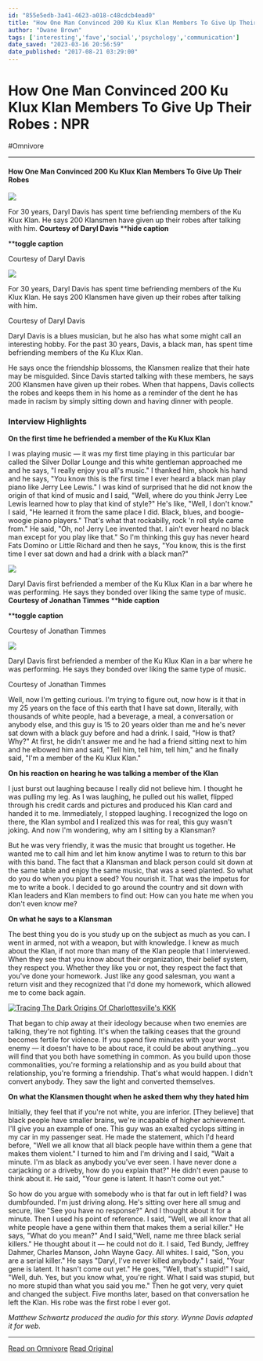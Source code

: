 ```yaml
---
id: "855e5edb-3a41-4623-a018-c48cdcb4ead0"
title: "How One Man Convinced 200 Ku Klux Klan Members To Give Up Their Robes : NPR"
author: "Dwane Brown"
tags: ['interesting','fave','social','psychology','communication']
date_saved: "2023-03-16 20:56:59"
date_published: "2017-08-21 03:29:00"
---
```


# How One Man Convinced 200 Ku Klux Klan Members To Give Up Their Robes : NPR
#Omnivore


---

#### How One Man Convinced 200 Ku Klux Klan Members To Give Up Their Robes

![](https://media.npr.org/assets/img/2017/08/20/dd-at-klan-rally-86b79260ae3df15b6871f5202c863793d7968426-s1100-c50.jpg) 

 For 30 years, Daryl Davis has spent time befriending members of the Ku Klux Klan. He says 200 Klansmen have given up their robes after talking with him. **Courtesy of Daryl Davis** ****hide caption** 

****toggle caption** 

 Courtesy of Daryl Davis 

![](https://media.npr.org/assets/img/2017/08/20/dd-at-klan-rally-86b79260ae3df15b6871f5202c863793d7968426-s1200.jpg) 

For 30 years, Daryl Davis has spent time befriending members of the Ku Klux Klan. He says 200 Klansmen have given up their robes after talking with him.

 Courtesy of Daryl Davis 

Daryl Davis is a blues musician, but he also has what some might call an interesting hobby. For the past 30 years, Davis, a black man, has spent time befriending members of the Ku Klux Klan.

He says once the friendship blossoms, the Klansmen realize that their hate may be misguided. Since Davis started talking with these members, he says 200 Klansmen have given up their robes. When that happens, Davis collects the robes and keeps them in his home as a reminder of the dent he has made in racism by simply sitting down and having dinner with people.

### Interview Highlights

**On the first time he befriended a member of the Ku Klux Klan**

I was playing music — it was my first time playing in this particular bar called the Silver Dollar Lounge and this white gentleman approached me and he says, "I really enjoy you all's music." I thanked him, shook his hand and he says, "You know this is the first time I ever heard a black man play piano like Jerry Lee Lewis." I was kind of surprised that he did not know the origin of that kind of music and I said, "Well, where do you think Jerry Lee Lewis learned how to play that kind of style?" He's like, "Well, I don't know." I said, "He learned it from the same place I did. Black, blues, and boogie-woogie piano players." That's what that rockabilly, rock 'n roll style came from." He said, "Oh, no! Jerry Lee invented that. I ain't ever heard no black man except for you play like that." So I'm thinking this guy has never heard Fats Domino or Little Richard and then he says, "You know, this is the first time I ever sat down and had a drink with a black man?"

![](https://media.npr.org/assets/img/2017/08/20/20170629_daryl_davis_015_custom-b6e5c20f962425b2d795ba585f3cc5e5943ef0f0-s1100-c50.jpg) 

 Daryl Davis first befriended a member of the Ku Klux Klan in a bar where he was performing. He says they bonded over liking the same type of music. **Courtesy of Jonathan Timmes** ****hide caption** 

****toggle caption** 

 Courtesy of Jonathan Timmes 

![](https://media.npr.org/assets/img/2017/08/20/20170629_daryl_davis_015_custom-b6e5c20f962425b2d795ba585f3cc5e5943ef0f0-s1400.jpg) 

Daryl Davis first befriended a member of the Ku Klux Klan in a bar where he was performing. He says they bonded over liking the same type of music.

 Courtesy of Jonathan Timmes 

Well, now I'm getting curious. I'm trying to figure out, now how is it that in my 25 years on the face of this earth that I have sat down, literally, with thousands of white people, had a beverage, a meal, a conversation or anybody else, and this guy is 15 to 20 years older than me and he's never sat down with a black guy before and had a drink. I said, "How is that? Why?" At first, he didn't answer me and he had a friend sitting next to him and he elbowed him and said, "Tell him, tell him, tell him," and he finally said, "I'm a member of the Ku Klux Klan."

**On his reaction on hearing he was talking a member of the Klan**

I just burst out laughing because I really did not believe him. I thought he was pulling my leg. As I was laughing, he pulled out his wallet, flipped through his credit cards and pictures and produced his Klan card and handed it to me. Immediately, I stopped laughing. I recognized the logo on there, the Klan symbol and I realized this was for real, this guy wasn't joking. And now I'm wondering, why am I sitting by a Klansman?

But he was very friendly, it was the music that brought us together. He wanted me to call him and let him know anytime I was to return to this bar with this band. The fact that a Klansman and black person could sit down at the same table and enjoy the same music, that was a seed planted. So what do you do when you plant a seed? You nourish it. That was the impetus for me to write a book. I decided to go around the country and sit down with Klan leaders and Klan members to find out: How can you hate me when you don't even know me?

**On what he says to a Klansman** 

The best thing you do is you study up on the subject as much as you can. I went in armed, not with a weapon, but with knowledge. I knew as much about the Klan, if not more than many of the Klan people that I interviewed. When they see that you know about their organization, their belief system, they respect you. Whether they like you or not, they respect the fact that you've done your homework. Just like any good salesman, you want a return visit and they recognized that I'd done my homework, which allowed me to come back again.

[![Tracing The Dark Origins Of Charlottesville's KKK ](https://media.npr.org/assets/img/2017/08/19/gettyimages-810944492_sq-2010774b20135c7687f4e9cae1c14d4937bb267a-s300-c85.jpg)](https://www.npr.org/sections/codeswitch/2017/08/19/543968997/tracing-the-dark-origins-of-charlottesvilles-kkk)

That began to chip away at their ideology because when two enemies are talking, they're not fighting. It's when the talking ceases that the ground becomes fertile for violence. If you spend five minutes with your worst enemy — it doesn't have to be about race, it could be about anything...you will find that you both have something in common. As you build upon those commonalities, you're forming a relationship and as you build about that relationship, you're forming a friendship. That's what would happen. I didn't convert anybody. They saw the light and converted themselves.

**On what the Klansmen thought when he asked them why they hated him** 

Initially, they feel that if you're not white, you are inferior. \[They believe\] that black people have smaller brains, we're incapable of higher achievement. I'll give you an example of one. This guy was an exalted cyclops sitting in my car in my passenger seat. He made the statement, which I'd heard before, "Well we all know that all black people have within them a gene that makes them violent." I turned to him and I'm driving and I said, "Wait a minute. I'm as black as anybody you've ever seen. I have never done a carjacking or a driveby, how do you explain that?" He didn't even pause to think about it. He said, "Your gene is latent. It hasn't come out yet."

So how do you argue with somebody who is that far out in left field? I was dumbfounded. I'm just driving along. He's sitting over here all smug and secure, like "See you have no response?" And I thought about it for a minute. Then I used his point of reference. I said, "Well, we all know that all white people have a gene within them that makes them a serial killer." He says, "What do you mean?" And I said,"Well, name me three black serial killers." He thought about it — he could not do it. I said, Ted Bundy, Jeffrey Dahmer, Charles Manson, John Wayne Gacy. All whites. I said, "Son, you are a serial killer." He says "Daryl, I've never killed anybody." I said, "Your gene is latent. It hasn't come out yet." He goes, "Well, that's stupid!" I said, "Well, duh. Yes, but you know what, you're right. What I said was stupid, but no more stupid than what you said you me." Then he got very, very quiet and changed the subject. Five months later, based on that conversation he left the Klan. His robe was the first robe I ever got.

_Matthew Schwartz produced the audio for this story. Wynne Davis adapted it for web._

---

[Read on Omnivore](https://omnivore.app/me/how-one-man-convinced-200-ku-klux-klan-members-to-give-up-their--186eb080f52)
[Read Original](https://www.npr.org/2017/08/20/544861933/how-one-man-convinced-200-ku-klux-klan-members-to-give-up-their-robes)
